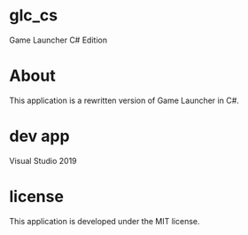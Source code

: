 # glc_cs
Game Launcher C# Edition


# About
This application is a rewritten version of Game Launcher in C#.


# dev app
Visual Studio 2019


# license
This application is developed under the MIT license.
